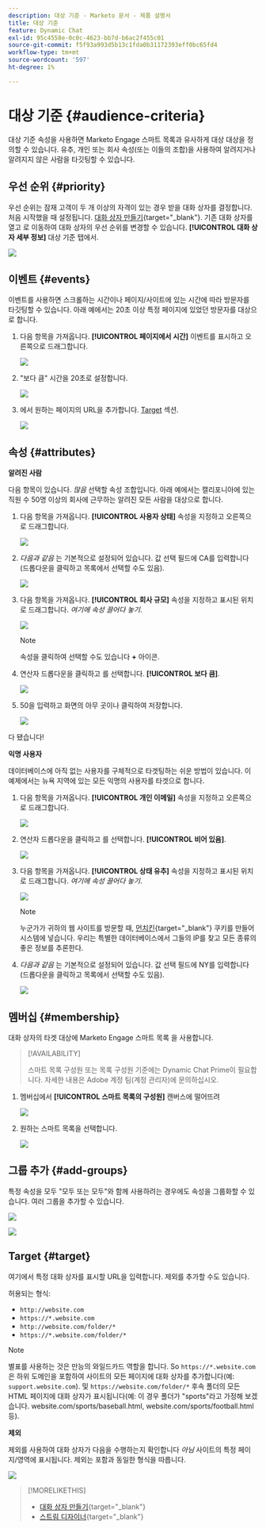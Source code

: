 ```yaml
---
description: 대상 기준 - Marketo 문서 - 제품 설명서
title: 대상 기준
feature: Dynamic Chat
exl-id: 95c4558e-0c0c-4623-bb7d-b6ac2f455c01
source-git-commit: f5f93a993d5b13c1fda0b31172393eff0bc65fd4
workflow-type: tm+mt
source-wordcount: '597'
ht-degree: 1%

---
```


# 대상 기준 {#audience-criteria}

대상 기준 속성을 사용하면 Marketo Engage 스마트 목록과 유사하게 대상 대상을 정의할 수 있습니다. 유추, 개인 또는 회사 속성(또는 이들의 조합)을 사용하여 알려지거나 알려지지 않은 사람을 타깃팅할 수 있습니다.

## 우선 순위 {#priority}

우선 순위는 잠재 고객이 두 개 이상의 자격이 있는 경우 받을 대화 상자를 결정합니다. 처음 시작했을 때 설정됩니다. [대화 상자 만들기](/help/marketo/product-docs/demand-generation/dynamic-chat/automated-chat/create-a-dialogue.md){target="_blank"}. 기존 대화 상자를 열고 로 이동하여 대화 상자의 우선 순위를 변경할 수 있습니다. **[!UICONTROL 대화 상자 세부 정보]** 대상 기준 탭에서.

![](assets/audience-criteria-1.png)

## 이벤트 {#events}

이벤트를 사용하면 스크롤하는 시간이나 페이지/사이트에 있는 시간에 따라 방문자를 타깃팅할 수 있습니다. 아래 예에서는 20초 이상 특정 페이지에 있었던 방문자를 대상으로 합니다.

1. 다음 항목을 가져옵니다. **[!UICONTROL 페이지에서 시간]** 이벤트를 표시하고 오른쪽으로 드래그합니다.

   ![](assets/audience-criteria-3.png)

1. &quot;보다 큼&quot; 시간을 20초로 설정합니다.

   ![](assets/audience-criteria-4.png)

1. 에서 원하는 페이지의 URL을 추가합니다. [Target](#target) 섹션.

   ![](assets/audience-criteria-5.png)

## 속성 {#attributes}

**알려진 사람**

다음 항목이 있습니다. _많음_ 선택할 속성 조합입니다. 아래 예에서는 캘리포니아에 있는 직원 수 50명 이상의 회사에 근무하는 알려진 모든 사람을 대상으로 합니다.

1. 다음 항목을 가져옵니다. **[!UICONTROL 사용자 상태]** 속성을 지정하고 오른쪽으로 드래그합니다.

   ![](assets/audience-criteria-7.png)

1. _다음과 같음_ 는 기본적으로 설정되어 있습니다. 값 선택 필드에 CA를 입력합니다(드롭다운을 클릭하고 목록에서 선택할 수도 있음).

   ![](assets/audience-criteria-8.png)

1. 다음 항목을 가져옵니다. **[!UICONTROL 회사 규모]** 속성을 지정하고 표시된 위치로 드래그합니다. _여기에 속성 끌어다 놓기_.

   ![](assets/audience-criteria-9.png)

   >[!NOTE]
   >
   >속성을 클릭하여 선택할 수도 있습니다 **+** 아이콘.

1. 연산자 드롭다운을 클릭하고 를 선택합니다. **[!UICONTROL 보다 큼]**.

   ![](assets/audience-criteria-10.png)

1. 50을 입력하고 화면의 아무 곳이나 클릭하여 저장합니다.

   ![](assets/audience-criteria-11.png)

다 됐습니다!

**익명 사용자**

데이터베이스에 아직 없는 사용자를 구체적으로 타겟팅하는 쉬운 방법이 있습니다. 이 예제에서는 뉴욕 지역에 있는 모든 익명의 사용자를 타겟으로 합니다.

1. 다음 항목을 가져옵니다. **[!UICONTROL 개인 이메일]** 속성을 지정하고 오른쪽으로 드래그합니다.

   ![](assets/audience-criteria-12.png)

1. 연산자 드롭다운을 클릭하고 를 선택합니다. **[!UICONTROL 비어 있음]**.

   ![](assets/audience-criteria-13.png)

1. 다음 항목을 가져옵니다. **[!UICONTROL 상태 유추]** 속성을 지정하고 표시된 위치로 드래그합니다. _여기에 속성 끌어다 놓기_.

   ![](assets/audience-criteria-14.png)

   >[!NOTE]
   >
   >누군가가 귀하의 웹 사이트를 방문할 때, [먼치킨](/help/marketo/product-docs/administration/additional-integrations/add-munchkin-tracking-code-to-your-website.md){target="_blank"} 쿠키를 만들어 시스템에 넣습니다. 우리는 특별한 데이터베이스에서 그들의 IP를 찾고 모든 종류의 좋은 정보를 추론한다.

1. _다음과 같음_ 는 기본적으로 설정되어 있습니다. 값 선택 필드에 NY를 입력합니다(드롭다운을 클릭하고 목록에서 선택할 수도 있음).

   ![](assets/audience-criteria-15.png)

## 멤버십 {#membership}

대화 상자의 타겟 대상에 Marketo Engage 스마트 목록 을 사용합니다.

>[!AVAILABILITY]
>
>스마트 목록 구성원 또는 목록 구성원 기준에는 Dynamic Chat Prime이 필요합니다. 자세한 내용은 Adobe 계정 팀(계정 관리자)에 문의하십시오.

1. 멤버십에서 **[!UICONTROL 스마트 목록의 구성원]** 캔버스에 떨어뜨려

   ![](assets/audience-criteria-15a.png)

1. 원하는 스마트 목록을 선택합니다.

   ![](assets/audience-criteria-15b.png)

## 그룹 추가 {#add-groups}

특정 속성을 모두 &quot;모두 또는 모두&quot;와 함께 사용하려는 경우에도 속성을 그룹화할 수 있습니다. 여러 그룹을 추가할 수 있습니다.

![](assets/audience-criteria-16.png)

![](assets/audience-criteria-17.png)

## Target {#target}

여기에서 특정 대화 상자를 표시할 URL을 입력합니다. 제외를 추가할 수도 있습니다.

허용되는 형식:

* `http://website.com`
* `https://*.website.com`
* `http://website.com/folder/*`
* `https://*.website.com/folder/*`

>[!NOTE]
>
>별표를 사용하는 것은 만능의 와일드카드 역할을 합니다. So `https://*.website.com` 은 하위 도메인을 포함하여 사이트의 모든 페이지에 대화 상자를 추가합니다(예: `support.website.com`). 및 `https://website.com/folder/*` 후속 폴더의 모든 HTML 페이지에 대화 상자가 표시됩니다(예: 이 경우 폴더가 &quot;sports&quot;라고 가정해 보겠습니다. website.com/sports/baseball.html, website.com/sports/football.html 등).

**제외**

제외를 사용하여 대화 상자가 다음을 수행하는지 확인합니다 _아님_ 사이트의 특정 페이지/영역에 표시됩니다. 제외는 포함과 동일한 형식을 따릅니다.

![](assets/audience-criteria-18.png)

>[!MORELIKETHIS]
>
>* [대화 상자 만들기](/help/marketo/product-docs/demand-generation/dynamic-chat/automated-chat/create-a-dialogue.md){target="_blank"}
>* [스트림 디자이너](/help/marketo/product-docs/demand-generation/dynamic-chat/automated-chat/stream-designer.md){target="_blank"}
